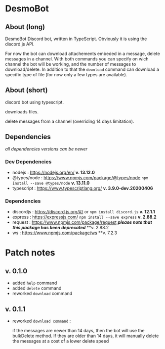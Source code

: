 # DesmoBot
## About (long)
DesmoBot Discord bot, written in TypeScript. Obviously it is using the discord.js API.

For now the bot can download attachements embeded in a message, delete messages in a channel. With both commands you can specify on wich channel the bot will be working, and the number of messages to download/delete. In addition to that the `download` command can download a specific type of file (for now only a few types are available).

## About (short)
discord bot using typescript.

downloads files.

delete messages from a channel (overriding 14 days limitation).

## Dependencies
*all dependencies versions can be newer*
### Dev Dependencies
- nodejs : https://nodejs.org/en/ **v. 13.12.0**
- @types/node : https://www.npmjs.com/package/@types/node `npm install --save @types/node` **v. 13.11.0**
- typescript : https://www.typescriptlang.org/ **v. 3.9.0-dev.20200406**
### Dependencies
- discordjs : https://discord.js.org/#/ or `npm install discord.js` **v. 12.1.1** 
- express : https://expressjs.com/ `npm install --save express` **v. 2.88.2**
- request : https://www.npmjs.com/package/request ***please note that this package has been deprecated*** **v. 2.88.2
- ws : https://www.npmjs.com/package/ws **v. 7.2.3

# Patch notes
## v. 0.1.0
- added `help` command
- added `delete` command
- reworked `download` command
## v. 0.1.1
- reworked `download command` :

  if the messages are newer than 14 days, then the bot will use the bulkDelete method. If they are older than 14 days, it will manually   delete the messages at a cost of a lower delete speed
